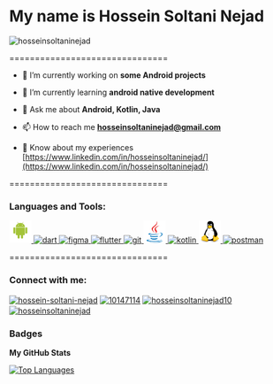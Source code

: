 My name is Hossein Soltani Nejad
===============================

<p align="left"> <img src="https://komarev.com/ghpvc/?username=hosseinsoltaninejad&label=Profile%20views&color=0e75b6&style=flat" alt="hosseinsoltaninejad" /> </p>

===============================

- 🔭 I’m currently working on **some Android projects**

- 🌱 I’m currently learning **android native development**

- 💬 Ask me about **Android, Kotlin, Java**

- 📫 How to reach me **hosseinsoltaninejad@gmail.com**

- 📄 Know about my experiences [https://www.linkedin.com/in/hosseinsoltaninejad/](https://www.linkedin.com/in/hosseinsoltaninejad/)


===============================

<h3 align="left">Languages and Tools:</h3>
<p align="left"> <a href="https://developer.android.com" target="_blank" rel="noreferrer"> <img src="https://raw.githubusercontent.com/devicons/devicon/master/icons/android/android-original-wordmark.svg" alt="android" width="40" height="40"/> </a> <a href="https://dart.dev" target="_blank" rel="noreferrer"> <img src="https://www.vectorlogo.zone/logos/dartlang/dartlang-icon.svg" alt="dart" width="40" height="40"/> </a> <a href="https://www.figma.com/" target="_blank" rel="noreferrer"> <img src="https://www.vectorlogo.zone/logos/figma/figma-icon.svg" alt="figma" width="40" height="40"/> </a> <a href="https://flutter.dev" target="_blank" rel="noreferrer"> <img src="https://www.vectorlogo.zone/logos/flutterio/flutterio-icon.svg" alt="flutter" width="40" height="40"/> </a> <a href="https://git-scm.com/" target="_blank" rel="noreferrer"> <img src="https://www.vectorlogo.zone/logos/git-scm/git-scm-icon.svg" alt="git" width="40" height="40"/> </a> <a href="https://www.java.com" target="_blank" rel="noreferrer"> <img src="https://raw.githubusercontent.com/devicons/devicon/master/icons/java/java-original.svg" alt="java" width="40" height="40"/> </a> <a href="https://kotlinlang.org" target="_blank" rel="noreferrer"> <img src="https://www.vectorlogo.zone/logos/kotlinlang/kotlinlang-icon.svg" alt="kotlin" width="40" height="40"/> </a> <a href="https://www.linux.org/" target="_blank" rel="noreferrer"> <img src="https://raw.githubusercontent.com/devicons/devicon/master/icons/linux/linux-original.svg" alt="linux" width="40" height="40"/> </a> <a href="https://postman.com" target="_blank" rel="noreferrer"> <img src="https://www.vectorlogo.zone/logos/getpostman/getpostman-icon.svg" alt="postman" width="40" height="40"/> </a> </p>

  
===============================

<h3 align="left">Connect with me:</h3>
<p align="left">
<a href="https://linkedin.com/in/hosseinsoltaninejad" target="blank"><img align="center" src="https://raw.githubusercontent.com/rahuldkjain/github-profile-readme-generator/master/src/images/icons/Social/linked-in-alt.svg" alt="hossein-soltani-nejad" height="30" width="40" /></a>
<a href="https://stackoverflow.com/users/10147114" target="blank"><img align="center" src="https://raw.githubusercontent.com/rahuldkjain/github-profile-readme-generator/master/src/images/icons/Social/stack-overflow.svg" alt="10147114" height="30" width="40" /></a>
<a href="https://instagram.com/hosseinsoltaninejad1993" target="blank"><img align="center" src="https://raw.githubusercontent.com/rahuldkjain/github-profile-readme-generator/master/src/images/icons/Social/instagram.svg" alt="hosseinsoltaninejad10" height="30" width="40" /></a>
<a href="https://www.youtube.com/c/hosseinsoltaninejad" target="blank"><img align="center" src="https://raw.githubusercontent.com/rahuldkjain/github-profile-readme-generator/master/src/images/icons/Social/youtube.svg" alt="hosseinsoltaninejad" height="30" width="40" /></a>
</p>

### Badges

<b>My GitHub Stats</b>

<a href="https://github.com/hosseinsoltaninejad" align="left"><img width="300" src="https://github-readme-stats.vercel.app/api/top-langs/?username=hosseinsoltaninejad&langs_count=10&title_color=0891b2&text_color=ffffff&icon_color=0891b2&bg_color=1c1917&hide_border=true&locale=en&custom_title=Top%20%Languages" alt="Top Languages" /></a>
